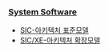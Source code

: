 ### [System Software](github.com/sieunp06/TIL/tree/main/System%20Software)
- [SIC-아키텍처 표준모델](github.com/sieunp06/TIL/tree/main/System-Software/SIC-Machine-Architectural-Components.md)
- [SIC/XE-아키텍처 확장모델](github.com/sieunp06/TIL/tree/main/System-Software/SIC-XE-Machine-Architectural-Components.md)